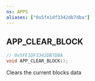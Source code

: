 ```yaml
---
ns: APPS
aliases: ["0x5fe1df3342db7dba"]
---
```

## APP_CLEAR_BLOCK

```c
// 0x5FE1DF3342DB7DBA
void APP_CLEAR_BLOCK();
```

Clears the current blocks data

